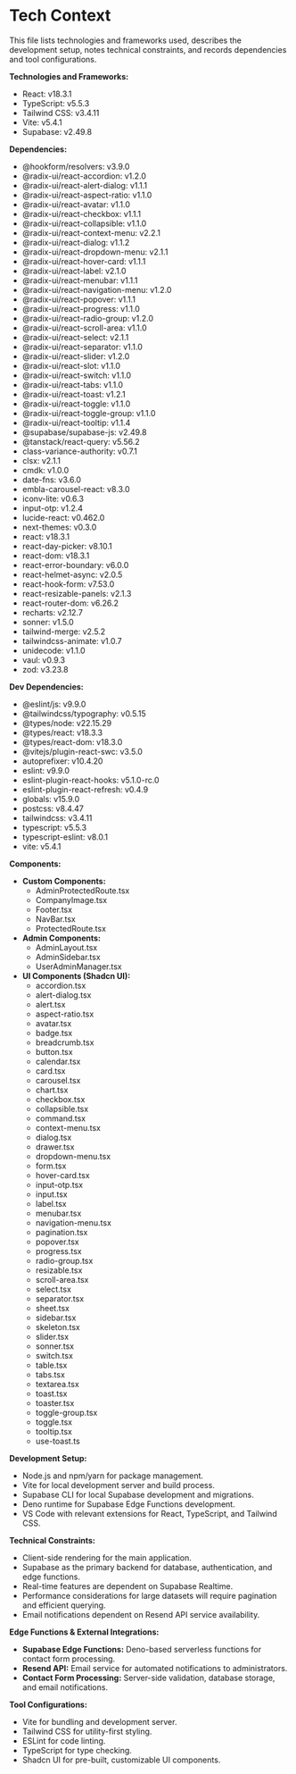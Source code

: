 # Tech Context

This file lists technologies and frameworks used, describes the development setup, notes technical constraints, and records dependencies and tool configurations.

**Technologies and Frameworks:**

*   React: v18.3.1
*   TypeScript: v5.5.3
*   Tailwind CSS: v3.4.11
*   Vite: v5.4.1
*   Supabase: v2.49.8

**Dependencies:**

*   @hookform/resolvers: v3.9.0
*   @radix-ui/react-accordion: v1.2.0
*   @radix-ui/react-alert-dialog: v1.1.1
*   @radix-ui/react-aspect-ratio: v1.1.0
*   @radix-ui/react-avatar: v1.1.0
*   @radix-ui/react-checkbox: v1.1.1
*   @radix-ui/react-collapsible: v1.1.0
*   @radix-ui/react-context-menu: v2.2.1
*   @radix-ui/react-dialog: v1.1.2
*   @radix-ui/react-dropdown-menu: v2.1.1
*   @radix-ui/react-hover-card: v1.1.1
*   @radix-ui/react-label: v2.1.0
*   @radix-ui/react-menubar: v1.1.1
*   @radix-ui/react-navigation-menu: v1.2.0
*   @radix-ui/react-popover: v1.1.1
*   @radix-ui/react-progress: v1.1.0
*   @radix-ui/react-radio-group: v1.2.0
*   @radix-ui/react-scroll-area: v1.1.0
*   @radix-ui/react-select: v2.1.1
*   @radix-ui/react-separator: v1.1.0
*   @radix-ui/react-slider: v1.2.0
*   @radix-ui/react-slot: v1.1.0
*   @radix-ui/react-switch: v1.1.0
*   @radix-ui/react-tabs: v1.1.0
*   @radix-ui/react-toast: v1.2.1
*   @radix-ui/react-toggle: v1.1.0
*   @radix-ui/react-toggle-group: v1.1.0
*   @radix-ui/react-tooltip: v1.1.4
*   @supabase/supabase-js: v2.49.8
*   @tanstack/react-query: v5.56.2
*   class-variance-authority: v0.7.1
*   clsx: v2.1.1
*   cmdk: v1.0.0
*   date-fns: v3.6.0
*   embla-carousel-react: v8.3.0
*   iconv-lite: v0.6.3
*   input-otp: v1.2.4
*   lucide-react: v0.462.0
*   next-themes: v0.3.0
*   react: v18.3.1
*   react-day-picker: v8.10.1
*   react-dom: v18.3.1
*   react-error-boundary: v6.0.0
*   react-helmet-async: v2.0.5
*   react-hook-form: v7.53.0
*   react-resizable-panels: v2.1.3
*   react-router-dom: v6.26.2
*   recharts: v2.12.7
*   sonner: v1.5.0
*   tailwind-merge: v2.5.2
*   tailwindcss-animate: v1.0.7
*   unidecode: v1.1.0
*   vaul: v0.9.3
*   zod: v3.23.8

**Dev Dependencies:**

*   @eslint/js: v9.9.0
*   @tailwindcss/typography: v0.5.15
*   @types/node: v22.15.29
*   @types/react: v18.3.3
*   @types/react-dom: v18.3.0
*   @vitejs/plugin-react-swc: v3.5.0
*   autoprefixer: v10.4.20
*   eslint: v9.9.0
*   eslint-plugin-react-hooks: v5.1.0-rc.0
*   eslint-plugin-react-refresh: v0.4.9
*   globals: v15.9.0
*   postcss: v8.4.47
*   tailwindcss: v3.4.11
*   typescript: v5.5.3
*   typescript-eslint: v8.0.1
*   vite: v5.4.1

**Components:**

*   **Custom Components:**
    *   AdminProtectedRoute.tsx
    *   CompanyImage.tsx
    *   Footer.tsx
    *   NavBar.tsx
    *   ProtectedRoute.tsx
*   **Admin Components:**
    *   AdminLayout.tsx
    *   AdminSidebar.tsx
    *   UserAdminManager.tsx
*   **UI Components (Shadcn UI):**
    *   accordion.tsx
    *   alert-dialog.tsx
    *   alert.tsx
    *   aspect-ratio.tsx
    *   avatar.tsx
    *   badge.tsx
    *   breadcrumb.tsx
    *   button.tsx
    *   calendar.tsx
    *   card.tsx
    *   carousel.tsx
    *   chart.tsx
    *   checkbox.tsx
    *   collapsible.tsx
    *   command.tsx
    *   context-menu.tsx
    *   dialog.tsx
    *   drawer.tsx
    *   dropdown-menu.tsx
    *   form.tsx
    *   hover-card.tsx
    *   input-otp.tsx
    *   input.tsx
    *   label.tsx
    *   menubar.tsx
    *   navigation-menu.tsx
    *   pagination.tsx
    *   popover.tsx
    *   progress.tsx
    *   radio-group.tsx
    *   resizable.tsx
    *   scroll-area.tsx
    *   select.tsx
    *   separator.tsx
    *   sheet.tsx
    *   sidebar.tsx
    *   skeleton.tsx
    *   slider.tsx
    *   sonner.tsx
    *   switch.tsx
    *   table.tsx
    *   tabs.tsx
    *   textarea.tsx
    *   toast.tsx
    *   toaster.tsx
    *   toggle-group.tsx
    *   toggle.tsx
    *   tooltip.tsx
    *   use-toast.ts

**Development Setup:**

*   Node.js and npm/yarn for package management.
*   Vite for local development server and build process.
*   Supabase CLI for local Supabase development and migrations.
*   Deno runtime for Supabase Edge Functions development.
*   VS Code with relevant extensions for React, TypeScript, and Tailwind CSS.

**Technical Constraints:**

*   Client-side rendering for the main application.
*   Supabase as the primary backend for database, authentication, and edge functions.
*   Real-time features are dependent on Supabase Realtime.
*   Performance considerations for large datasets will require pagination and efficient querying.
*   Email notifications dependent on Resend API service availability.

**Edge Functions & External Integrations:**

*   **Supabase Edge Functions:** Deno-based serverless functions for contact form processing.
*   **Resend API:** Email service for automated notifications to administrators.
*   **Contact Form Processing:** Server-side validation, database storage, and email notifications.

**Tool Configurations:**

*   Vite for bundling and development server.
*   Tailwind CSS for utility-first styling.
*   ESLint for code linting.
*   TypeScript for type checking.
*   Shadcn UI for pre-built, customizable UI components.
